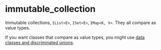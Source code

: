 # immutable_collection

Immutable collections, `IList<E>`, `ISet<E>`, `IMap<K, V>`. They all compare as value types.

If you want classes that compare as value types, you might use [data classes and discriminated unions](https://pub.dev/packages/adt).


